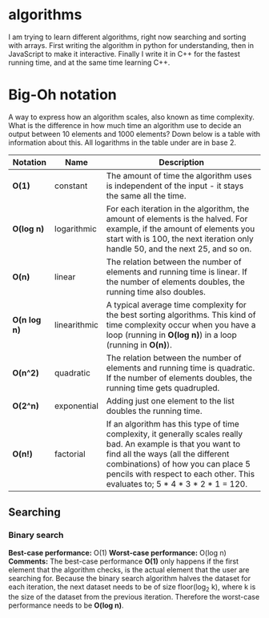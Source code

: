 # algorithms
I am trying to learn different algorithms, right now searching and sorting with arrays. First writing the algorithm in python for understanding, then in JavaScript to make it interactive. Finally I write it in C++ for the fastest running time, and at the same time learning C++.

# Big-Oh notation
A way to express how an algorithm scales, also known as time complexity. What is the difference in how much time an algorithm use to decide an output between 10 elements and 1000 elements? Down below is a table with information about this. All logarithms in the table under are in base 2.

Notation | Name | Description
--- | --- | ---
**O(1)** | constant | The amount of time the algorithm uses is independent of the input - it stays the same all the time.
**O(log n)** | logarithmic | For each iteration in the algorithm, the amount of elements is the halved. For example, if the amount of elements you start with is 100, the next iteration only handle 50, and the next 25, and so on.
**O(n)** | linear | The relation between the number of elements and running time is linear. If the number of elements doubles, the running time also doubles.
**O(n log n)** | linearithmic | A typical average time complexity for the best sorting algorithms. This kind of time complexity occur when you have a loop (running in **O(log n)**) in a loop (running in **O(n)**).
**O(n^2)** | quadratic | The relation between the number of elements and running time is quadratic. If the number of elements doubles, the running time gets quadrupled.
**O(2^n)** | exponential | Adding just one element to the list doubles the running time.
**O(n!)** | factorial | If an algorithm has this type of time complexity, it generally scales really bad. An example is that you want to find all the ways (all the different combinations) of how you can place 5 pencils with respect to each other. This evaluates to; 5 * 4 * 3 * 2 * 1 = 120.

## Searching

### Binary search
**Best-case performance:** O(1)
**Worst-case performance:** O(log n)
**Comments:** The best-case performance **O(1)** only happens if the first element that the algorithm checks, is the actual element that the user are searching for. Because the binary search algorithm halves the dataset for each iteration, the next dataset needs to be of size floor(log<sub>2</sub> k), where k is the size of the dataset from the previous iteration. Therefore the worst-case performance needs to be **O(log n)**.
